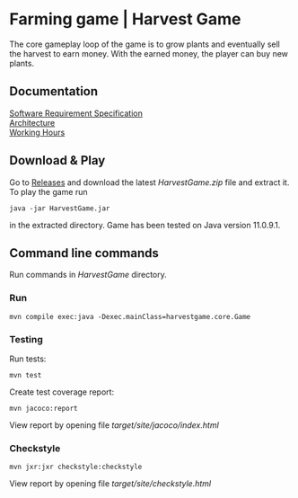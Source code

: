 # Farming game | Harvest Game
The core gameplay loop of the game is to grow plants and eventually sell the harvest to earn money. With the earned money, the player can buy new plants.

## Documentation
[Software Requirement Specification](https://github.com/jpasikainen/ot-harjoitustyo/blob/master/documentation/srs.md)\
[Architecture](https://github.com/jpasikainen/ot-harjoitustyo/blob/master/documentation/architecture.md)\
[Working Hours](https://github.com/jpasikainen/ot-harjoitustyo/blob/master/documentation/workinghours.md)

## Download & Play
Go to [Releases](https://github.com/jpasikainen/ot-harjoitustyo/releases) and download the latest *HarvestGame.zip* file and extract it. To play the game run
```
java -jar HarvestGame.jar
```
in the extracted directory. Game has been tested on Java version 11.0.9.1. 

## Command line commands
Run commands in *HarvestGame* directory.
### Run
```
mvn compile exec:java -Dexec.mainClass=harvestgame.core.Game
```
### Testing
Run tests:
```
mvn test
```
Create test coverage report:
```
mvn jacoco:report
```
View report by opening file *target/site/jacoco/index.html*

### Checkstyle
```
mvn jxr:jxr checkstyle:checkstyle
```
View report by opening file *target/site/checkstyle.html*

